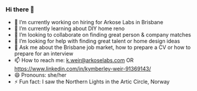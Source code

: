 ### Hi there 👋


- 🔭 I’m currently working on hiring for Arkose Labs in Brisbane
- 🌱 I’m currently learning about DIY home reno
- 👯 I’m looking to collaborate on finding great person & company matches
- 🤔 I’m looking for help with finding great talent or home design ideas
- 💬 Ask me about the Brisbane job market, how to prepare a CV or how to prepare for an interview
- 📫 How to reach me: k.weir@arkoselabs.com OR https://www.linkedin.com/in/kymberley-weir-91369143/
- 😄 Pronouns: she/her
- ⚡ Fun fact: I saw the Northern Lights in the Artic Circle, Norway
